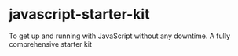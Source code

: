 # javascript-starter-kit
To get up and running with JavaScript without any downtime. A fully comprehensive starter kit
